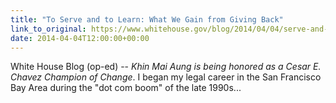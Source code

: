 ```yaml
---
title: "To Serve and to Learn: What We Gain from Giving Back"
link_to_original: https://www.whitehouse.gov/blog/2014/04/04/serve-and-learn-what-we-gain-giving-back)  
date: 2014-04-04T12:00:00+00:00
---
```

  
White House Blog (op-ed) -- _Khin Mai Aung is being honored as a Cesar E. Chavez Champion of Change_. I began my legal career in the San Francisco Bay Area during the "dot com boom" of the late 1990s...  


